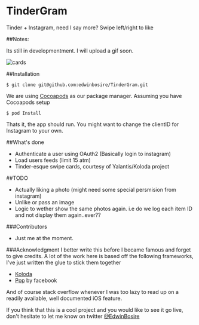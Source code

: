 # TinderGram
Tinder + Instagram, need I say more? Swipe left/right to like 

##Notes:

Its still in developmentment. I will upload a gif soon.

![cards](http://i.imgur.com/IYxEcER.png "Cards View")

##Installation

`$ git clone git@github.com:edwinbosire/TinderGram.git`

We are using [Cocoapods](cocoapods.org) as our package manager. Assuming you have Cocoapods setup

`$ pod Install`

Thats it, the app should run. You might want to change the clientID for Instagram to your own.

##What's done
- Authenticate a user using OAuth2 (Basically login to instagram)
- Load users feeds (limit 15 atm)
- Tinder-esque swipe cards, courtesy of Yalantis/Koloda project

##TODO
- Actually liking a photo (might need some special persmision from instagram)
- Unlike or pass an image
- Logic to wether show the same photos again. i.e do we log each item ID and not display them again..ever??


###Contributors
- Just me at the moment.

###Acknowledgment
I better write this before I became famous and forget to give credits.
A lot of the work here is based off the following frameworks, I've just written the glue to stick them together

- [Koloda](https://github.com/Yalantis/Koloda)
- [Pop](https://github.com/facebook/pop) by facebook

And of course stack overflow whenever I was too lazy to read up on a readily available, well documented iOS feature.

If you think that this is a cool project and you would like to see it go live, don't hesitate to let me know on twitter [@EdwinBosire](www.twitter.com/edwinbosire)

